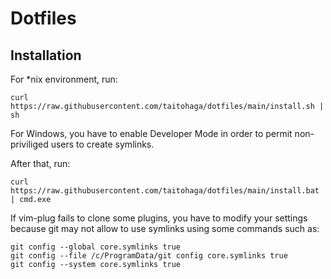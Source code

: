 # Dotfiles

## Installation

For *nix environment, run:

```
curl https://raw.githubusercontent.com/taitohaga/dotfiles/main/install.sh | sh
```

For Windows, you have to enable Developer Mode in order to permit
non-priviliged users to create symlinks. 

After that, run:

```
curl https://raw.githubusercontent.com/taitohaga/dotfiles/main/install.bat | cmd.exe
```

If vim-plug fails to clone some plugins, you have to modify your settings
because git may not allow to use symlinks using some commands such as:

```
git config --global core.symlinks true
git config --file /c/ProgramData/git config core.symlinks true
git config --system core.symlinks true
```
